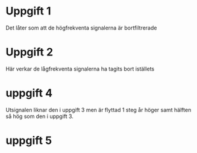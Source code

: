 # Uppgift 1
Det låter som att de högfrekventa signalerna är bortfiltrerade

# Uppgift 2
Här verkar de lågfrekventa signalerna ha tagits bort iställets

# uppgift 4
Utsignalen liknar den i uppgift 3 men är flyttad 1 steg år höger samt 
hälften så hög som den i uppgift 3. 

# uppgift 5
